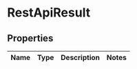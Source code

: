 
# RestApiResult

## Properties
Name | Type | Description | Notes
------------ | ------------- | ------------- | -------------



